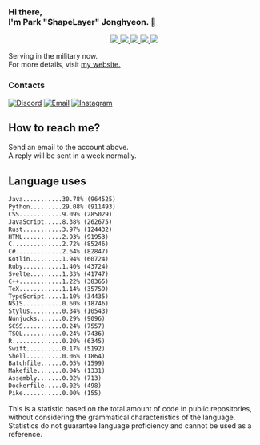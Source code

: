 ### Hi there, <br>I'm Park "ShapeLayer" Jonghyeon. 👋
<p align="center">
    <a href="#" aria-label="Github">
        <img src="https://img.shields.io/badge/since-2015-black?logo=github&logoColor=white">
    </a>
    <a href="https://jonghyeon.me" aria-label="notion">
        <img src="https://img.shields.io/badge/meet%20at%20notion!-white?logo=notion&logoColor=black">
    </a>
    <a href="https://blog.jonghyeon.me" aria-label="velog.io">
        <img src="https://img.shields.io/badge/blog-blog.jonghyeon.me-20C997?logo=velog&logoColor=white">
    </a>
    <a href="https://www.credly.com/users/jonghyeon/" aria-label="credly">
        <img src="https://img.shields.io/badge/credly-jonghyeon-FF6B00?logo=credly&logoColor=white">
    </a>
    <a href="https://solved.ac/profile/belline0124" aria-label="solved.ac">
        <img src="https://mazassumnida.wtf/api/mini/generate_badge?boj=belline0124">
    </a>
</p>

Serving in the military now.  
For more details, visit [my website.](https://jonghyeon.me)

### Contacts
 [![Discord](https://img.shields.io/badge/Discord-박종현%238176-7289DA?logo=discord&logoColor=white)](#)
 [![Email](https://img.shields.io/badge/Email-jonghyeon@jnu.ac.kr-EA4335?logo=gmail&logoColor=white)](mailto:214823@jnu.ac.kr)
 [![Instagram](https://img.shields.io/badge/Instagram-@__jong.hyeon__-DB2973?logo=instagram&logoColor=white)](https://www.instagram.com/__jong.hyeon__)

## How to reach me?
Send an email to the account above.  
A reply will be sent in a week normally.

## Language uses
```txt
Java...........30.78% (964525)
Python.........29.08% (911493)
CSS............9.09% (285029)
JavaScript.....8.38% (262675)
Rust...........3.97% (124432)
HTML...........2.93% (91953)
C..............2.72% (85246)
C#.............2.64% (82847)
Kotlin.........1.94% (60724)
Ruby...........1.40% (43724)
Svelte.........1.33% (41747)
C++............1.22% (38365)
TeX............1.14% (35759)
TypeScript.....1.10% (34435)
NSIS...........0.60% (18746)
Stylus.........0.34% (10543)
Nunjucks.......0.29% (9096)
SCSS...........0.24% (7557)
TSQL...........0.24% (7436)
R..............0.20% (6345)
Swift..........0.17% (5192)
Shell..........0.06% (1864)
Batchfile......0.05% (1599)
Makefile.......0.04% (1331)
Assembly.......0.02% (713)
Dockerfile.....0.02% (498)
Pike...........0.00% (155)

```

This is a statistic based on the total amount of code in public repositories, without considering the grammatical characteristics of the language.  
Statistics do not guarantee language proficiency and cannot be used as a reference.
